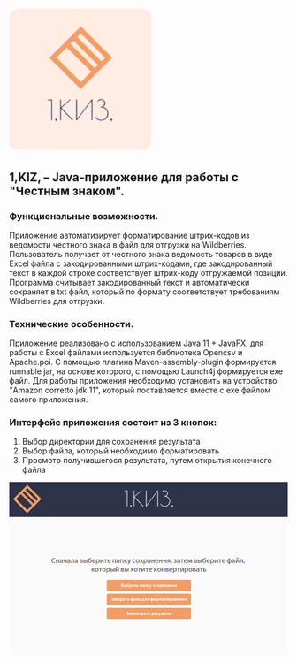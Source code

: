 # **![Логотип приложения](src/main/resources/small-icon.png)**  

## 1,KIZ, – Java-приложение для работы с "Честным знаком". 

### **Функциональные возможности.**
Приложение автоматизирует форматирование штрих-кодов из ведомости честного знака в файл для отгрузки на Wildberries. 
Пользователь получает от честного знака ведомость товаров в виде Excel файла с закодированными штрих-кодами, где 
закодированный текст в каждой строке соответствует штрих-коду отгружаемой позиции. Программа считывает закодированный 
текст и автоматически сохраняет в txt файл, который по формату соответствует требованиям Wildberries для отгрузки.

### **Технические особенности.**
Приложение реализовано с использованием Java 11 + JavaFX, для работы с Excel файлами используется библиотека Opencsv и 
Apache.poi. С помощью плагина Maven-assembly-plugin формируется runnable jar, на основе которого, с помощью Launch4j 
формируется exe файл. Для работы приложения необходимо установить на устройство "Amazon corretto jdk 11", который 
поставляется вместе с exe файлом самого приложения.


### **Интерфейс приложения состоит из 3 кнопок:**
1) Выбор директории для сохранения результата
2) Выбор файла, который необходимо форматировать
3) Просмотр получившегося результата, путем открытия конечного файла

![Логотип приложения](src/main/resources/mainPage.png)
